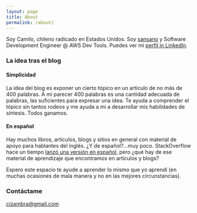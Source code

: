 ```yaml
---
layout: page
title: About
permalink: /about/
---
```


Soy Camilo, chileno radicado en Estados Unidos. Soy [sansano](http://diccionariochileno.cl/term/sansano) y Software Development Engineer @ AWS Dev Tools. Puedes ver mi [perfil in LinkedIn](https://www.linkedin.com/in/cizambra/).

### La idea tras el blog

#### Simplicidad

La idea del blog es exponer un cierto tópico en un artículo de no más de 400 palabras. A mi parecer 400 palabras es una cantidad adecuada de palabras, las suficientes para expresar una idea. Te ayuda a comprender el tópico sin tantos rodeos y me ayuda a mi a desarrollar mis habilidades de síntesis. Todos ganamos.

#### En español

Hay muchos libros, artículos, blogs y sitios en general con material de apoyo para hablantes del inglés. ¿Y de español?...muy poco. StackOverflow hace un tiempo [lanzó una versión en español](https://es.stackoverflow.com/), pero ¿qué hay de ese material de aprendizaje que encontramos en artículos y blogs?

Espero este espacio te ayude a aprender lo mismo que yo aprendí (en muchas ocasiones de mala manera y no en las mejores circunstancias).

### Contáctame

[cizambra@gmail.com](mailto:cizambra@gmail.com)
